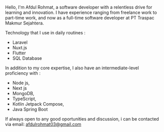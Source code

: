 Hello, I'm Afdul Rohmat, a software developer with a relentless drive for learning and innovation. 
I have experience ranging from freelance work to part-time work, and now as a full-time software developer at PT Traspac Makmur Sejahtera.

Technology that I use in daily routines :
- Laravel
- Nuxt.js 
- Flutter
- SQL Database

In addition to my core expertise, I also have an intermediate-level proficiency with :
- Node js,
- Next js
- MongoDB,
- TypeScript,
- Kotlin Jetpack Compose,
- Java Spring Boot

If always open to any good oportunities and discussion, i can be contacted via email: afdulrohmat03@gmail.com


<!---
AfdulRohmat/AfdulRohmat is a ✨ special ✨ repository because its `README.md` (this file) appears on your GitHub profile.
You can click the Preview link to take a look at your changes.
--->
